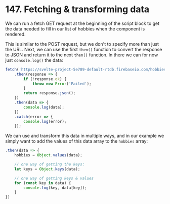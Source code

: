 # 147. Fetching & transforming data

We can run a fetch GET request at the beginning of the script block to get the data needed to fill in our list of hobbies when the component is rendered.

This is similar to the POST request, but we don't to specify more than just the URL.
Next, we can use the first `then()` function to convert the response to JSON and return it to the next `then()` function.
In there we can for now just `console.log()` the data:

```js
fetch('https://svelte-project-5e789-default-rtdb.firebaseio.com/hobbies.json')
    .then(response => {
        if (!response.ok) {
            throw new Error('Failed');
        }
        return response.json();
    })
    .then(data => {
        console.log(data);
    })
    .catch(error => {
        console.log(error);
    });
```

We can use and transform this data in multiple ways, and in our example we simply want to add the values of this data array to the `hobbies` array:

```js
.then(data => {
    hobbies = Object.values(data);

    // one way of getting the keys:
    let keys = Object.keys(data);

    // one way of getting keys & values
    for (const key in data) {
        console.log(key, data[key]);
    }
})
```
